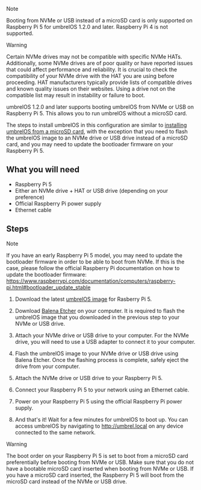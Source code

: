 > [!NOTE]
> Booting from NVMe or USB instead of a microSD card is only supported on Raspberry Pi 5 for umbrelOS 1.2.0 and later. Raspberry Pi 4 is not supported.

> [!WARNING]
> Certain NVMe drives may not be compatible with specific NVMe HATs. Additionally, some NVMe drives are of poor quality or have reported issues that could affect performance and reliability. It is crucial to check the compatibility of your NVMe drive with the HAT you are using before proceeding. HAT manufacturers typically provide lists of compatible drives and known quality issues on their websites. Using a drive not on the compatible list may result in instability or failure to boot.

umbrelOS 1.2.0 and later supports booting umbrelOS from NVMe or USB on Raspberry Pi 5. This allows you to run umbrelOS without a microSD card.

The steps to install umbrelOS in this configuration are similar to [installing umbrelOS from a microSD card](https://umbrel.com/umbrelos#install), with the exception that you need to flash the umbrelOS image to an NVMe drive or USB drive instead of a microSD card, and you may need to update the bootloader firmware on your Raspberry Pi 5.

## What you will need
- Raspberry Pi 5
- Either an NVMe drive + HAT or USB drive (depending on your preference)
- Official Raspberry Pi power supply
- Ethernet cable

## Steps
> [!NOTE]
> If you have an early Raspberry Pi 5 model, you may need to update the bootloader firmware in order to be able to boot from NVMe. If this is the case, please follow the official Raspberry Pi documentation on how to update the bootloader firmware: https://www.raspberrypi.com/documentation/computers/raspberry-pi.html#bootloader_update_stable

1. Download the latest [umbrelOS image](https://download.umbrel.com/release/1.2.0-beta.1/umbrelos-pi5.img.zip) for Rasberry Pi 5.

2. Download [Balena Etcher](https://etcher.balena.io/) on your computer. It is required to flash the umbrelOS image that you downloaded in the previous step to your NVMe or USB drive.

3. Attach your NVMe drive or USB drive to your computer. For the NVMe drive, you will need to use a USB adapter to connect it to your computer.

4. Flash the umbrelOS image to your NVMe drive or USB drive using Balena Etcher. Once the flashing process is complete, safely eject the drive from your computer.

5. Attach the NVMe drive or USB drive to your Raspberry Pi 5.

6. Connect your Raspberry Pi 5 to your network using an Ethernet cable.

7. Power on your Raspberry Pi 5 using the official Raspberry Pi power supply.

8. And that's it! Wait for a few minutes for umbrelOS to boot up. You can access umbrelOS by navigating to http://umbrel.local on any device connected to the same network.

> [!WARNING]
> The boot order on your Raspberry Pi 5 is set to boot from a microSD card preferentially before booting from NVMe or USB. Make sure that you do not have a bootable microSD card inserted when booting from NVMe or USB. If you have a microSD card inserted, the Raspberry Pi 5 will boot from the microSD card instead of the NVMe or USB drive.